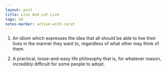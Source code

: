 ```yaml
---
layout: post
title: Live And Let Live
tags: kb
notes-marker: active-with-caret
---
```

1. An idiom which expresses the idea that all should be able to live their lives in the manner they want to, regardless of what other may think of them.

2. A practical, loose-and-easy life philosophy that is, for whatever reason, incredibly difficult for some people to adopt.
